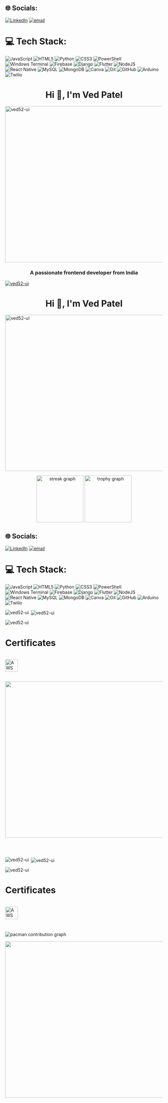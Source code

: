 ## 🌐 Socials:
[![LinkedIn](https://img.shields.io/badge/LinkedIn-%230077B5.svg?logo=linkedin&logoColor=white)](https://linkedin.com/in/https://www.linkedin.com/in/patel-ved-/) [![email](https://img.shields.io/badge/Email-D14836?logo=gmail&logoColor=white)](mailto:vedpatelwork@gmail.com) 

# 💻 Tech Stack:
![JavaScript](https://img.shields.io/badge/javascript-%23323330.svg?style=plastic&logo=javascript&logoColor=%23F7DF1E) ![HTML5](https://img.shields.io/badge/html5-%23E34F26.svg?style=plastic&logo=html5&logoColor=white) ![Python](https://img.shields.io/badge/python-3670A0?style=plastic&logo=python&logoColor=ffdd54) ![CSS3](https://img.shields.io/badge/css3-%231572B6.svg?style=plastic&logo=css3&logoColor=white) ![PowerShell](https://img.shields.io/badge/PowerShell-%235391FE.svg?style=plastic&logo=powershell&logoColor=white) ![Windows Terminal](https://img.shields.io/badge/Windows%20Terminal-%234D4D4D.svg?style=plastic&logo=windows-terminal&logoColor=white) ![Firebase](https://img.shields.io/badge/firebase-%23039BE5.svg?style=plastic&logo=firebase) ![Django](https://img.shields.io/badge/django-%23092E20.svg?style=plastic&logo=django&logoColor=white) ![Flutter](https://img.shields.io/badge/Flutter-%2302569B.svg?style=plastic&logo=Flutter&logoColor=white) ![NodeJS](https://img.shields.io/badge/node.js-6DA55F?style=plastic&logo=node.js&logoColor=white) ![React Native](https://img.shields.io/badge/react_native-%2320232a.svg?style=plastic&logo=react&logoColor=%2361DAFB) ![MySQL](https://img.shields.io/badge/mysql-4479A1.svg?style=plastic&logo=mysql&logoColor=white) ![MongoDB](https://img.shields.io/badge/MongoDB-%234ea94b.svg?style=plastic&logo=mongodb&logoColor=white) ![Canva](https://img.shields.io/badge/Canva-%2300C4CC.svg?style=plastic&logo=Canva&logoColor=white) ![Git](https://img.shields.io/badge/git-%23F05033.svg?style=plastic&logo=git&logoColor=white) ![GitHub](https://img.shields.io/badge/github-%23121011.svg?style=plastic&logo=github&logoColor=white) ![Arduino](https://img.shields.io/badge/-Arduino-00979D?style=plastic&logo=Arduino&logoColor=white) ![Twilio](https://img.shields.io/badge/Twilio-F22F46?style=plastic&logo=Twilio&logoColor=white)



<h1 align="center">Hi 👋, I'm Ved Patel</h1>
<p align="left"> <img src="https://i.pinimg.com/originals/90/70/32/9070324cdfc07c68d60eed0c39e77573.gif"  height="500" width="4000" alt="ved52-ui"/> </p>

<h3 align="center">A passionate frontend developer from India</h3>

<p align="left"> <a href="https://github.com/ryo-ma/github-profile-trophy"><img src="https://github-profile-trophy.vercel.app/?username=ved52-ui" alt="ved52-ui" /></a> </p>

<h1 align="center">Hi 👋, I'm Ved Patel</h1>
<p align="left"> <img src="https://i.pinimg.com/originals/90/70/32/9070324cdfc07c68d60eed0c39e77573.gif"  height="500" width="4000" alt="ved52-ui"/> </p>



<div align="center">
  <img src="https://streak-stats.demolab.com?user=maurodesouza&locale=en&mode=daily&theme=dracula&hide_border=false&border_radius=5&order=3" height="150" alt="streak graph"  />
  <img src="https://github-profile-trophy.vercel.app?username=maurodesouza&theme=dracula&column=-1&row=1&margin-w=8&margin-h=8&no-bg=false&no-frame=false&order=4" height="150" alt="trophy graph"  />
</div>

## 🌐 Socials:
[![LinkedIn](https://img.shields.io/badge/LinkedIn-%230077B5.svg?logo=linkedin&logoColor=white)](https://linkedin.com/in/https://www.linkedin.com/in/patel-ved-/) [![email](https://img.shields.io/badge/Email-D14836?logo=gmail&logoColor=white)](mailto:vedpatelwork@gmail.com) 

# 💻 Tech Stack:
![JavaScript](https://img.shields.io/badge/javascript-%23323330.svg?style=plastic&logo=javascript&logoColor=%23F7DF1E) ![HTML5](https://img.shields.io/badge/html5-%23E34F26.svg?style=plastic&logo=html5&logoColor=white) ![Python](https://img.shields.io/badge/python-3670A0?style=plastic&logo=python&logoColor=ffdd54) ![CSS3](https://img.shields.io/badge/css3-%231572B6.svg?style=plastic&logo=css3&logoColor=white) ![PowerShell](https://img.shields.io/badge/PowerShell-%235391FE.svg?style=plastic&logo=powershell&logoColor=white) ![Windows Terminal](https://img.shields.io/badge/Windows%20Terminal-%234D4D4D.svg?style=plastic&logo=windows-terminal&logoColor=white) ![Firebase](https://img.shields.io/badge/firebase-%23039BE5.svg?style=plastic&logo=firebase) ![Django](https://img.shields.io/badge/django-%23092E20.svg?style=plastic&logo=django&logoColor=white) ![Flutter](https://img.shields.io/badge/Flutter-%2302569B.svg?style=plastic&logo=Flutter&logoColor=white) ![NodeJS](https://img.shields.io/badge/node.js-6DA55F?style=plastic&logo=node.js&logoColor=white) ![React Native](https://img.shields.io/badge/react_native-%2320232a.svg?style=plastic&logo=react&logoColor=%2361DAFB) ![MySQL](https://img.shields.io/badge/mysql-4479A1.svg?style=plastic&logo=mysql&logoColor=white) ![MongoDB](https://img.shields.io/badge/MongoDB-%234ea94b.svg?style=plastic&logo=mongodb&logoColor=white) ![Canva](https://img.shields.io/badge/Canva-%2300C4CC.svg?style=plastic&logo=Canva&logoColor=white) ![Git](https://img.shields.io/badge/git-%23F05033.svg?style=plastic&logo=git&logoColor=white) ![GitHub](https://img.shields.io/badge/github-%23121011.svg?style=plastic&logo=github&logoColor=white) ![Arduino](https://img.shields.io/badge/-Arduino-00979D?style=plastic&logo=Arduino&logoColor=white) ![Twilio](https://img.shields.io/badge/Twilio-F22F46?style=plastic&logo=Twilio&logoColor=white)


<p><img align="left" src="https://github-readme-stats.vercel.app/api/top-langs?username=ved52-ui&show_icons=true&locale=en&layout=compact" alt="ved52-ui" /></p>

<p>&nbsp;<img align="center" src="https://github-readme-stats.vercel.app/api?username=ved52-ui&show_icons=true&locale=en" alt="ved52-ui" /></p>

<p><img align="center" src="https://github-readme-streak-stats.herokuapp.com/?user=ved52-ui&" alt="ved52-ui" /></p>
<h1>Certificates</h1><br>
<a href="https://github.com/Ved52-ui/AWS-Certificate/blob/main/AWS-Certificate.pdf" target="_blank" rel="noreferrer"> <img src="https://upload.wikimedia.org/wikipedia/commons/thumb/9/93/Amazon_Web_Services_Logo.svg/1024px-Amazon_Web_Services_Logo.svg.png" alt="AWS" width="40" height="40"/> </a> <br><br>

<p><img align="center" width="2000" height="500" src="https://cdn.dribbble.com/userupload/23587810/file/original-b27b7d682748627862a1adfff64683e4.gif" ></p>

</p><br><br>


<p><img align="left" src="https://github-readme-stats.vercel.app/api/top-langs?username=ved52-ui&show_icons=true&locale=en&layout=compact" alt="ved52-ui" /></p>

<p>&nbsp;<img align="center" src="https://github-readme-stats.vercel.app/api?username=ved52-ui&show_icons=true&locale=en" alt="ved52-ui" /></p>

<p><img align="center" src="https://github-readme-streak-stats.herokuapp.com/?user=ved52-ui&" alt="ved52-ui" /></p>
<h1>Certificates</h1><br>
<a href="https://github.com/Ved52-ui/AWS-Certificate/blob/main/AWS-Certificate.pdf" target="_blank" rel="noreferrer"> <img src="https://upload.wikimedia.org/wikipedia/commons/thumb/9/93/Amazon_Web_Services_Logo.svg/1024px-Amazon_Web_Services_Logo.svg.png" alt="AWS" width="40" height="40"/> </a> <br><br>

###

<picture>
  <source media="(prefers-color-scheme: dark)" srcset="https://raw.githubusercontent.com/maurodesouza/maurodesouza/output/pacman-contribution-graph-dark.svg">
  <source media="(prefers-color-scheme: light)" srcset="https://raw.githubusercontent.com/maurodesouza/maurodesouza/output/pacman-contribution-graph.svg">
  <img alt="pacman contribution graph" src="https://raw.githubusercontent.com/maurodesouza/maurodesouza/output/pacman-contribution-graph.svg">
</picture>
<p><img align="center" width="2000" height="500" src="https://cdn.dribbble.com/userupload/23587810/file/original-b27b7d682748627862a1adfff64683e4.gif" ></p>

</p><br><br>



